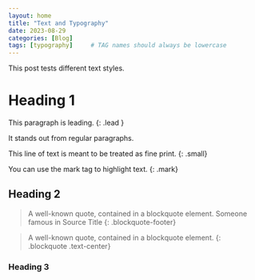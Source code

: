 ```yaml
---
layout: home
title: "Text and Typography"
date: 2023-08-29
categories: [Blog]
tags: [typography]     # TAG names should always be lowercase
---
```


This post tests different text styles.

# Heading 1

This paragraph is leading.
{: .lead }

It stands out from regular paragraphs.

This line of text is meant to be treated as fine print.
{: .small}

You can use the mark tag to highlight text.
{: .mark}

## Heading 2

> A well-known quote, contained in a blockquote element.
> Someone famous in Source Title
{: .blockquote-footer}

> A well-known quote, contained in a blockquote element.
{: .blockquote .text-center} 

### Heading 3
